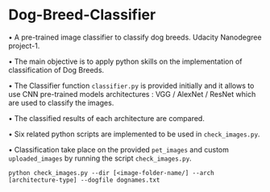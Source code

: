 # Dog-Breed-Classifier
• A pre-trained image classifier to classify dog breeds. Udacity Nanodegree project-1.

• The main objective is to apply python skills on the implementation of classification of Dog Breeds.

• The Classifier function `classifier.py` is provided initially and it allows to use CNN pre-trained models architectures : VGG / AlexNet /      ResNet which are used to classify the images.

• The classified results of each architecture are compared.

• Six related python scripts are implemented to be used in `check_images.py`.

• Classification take place on the provided `pet_images` and custom `uploaded_images` by running the script `check_images.py`.
``` 
python check_images.py --dir [<image-folder-name/] --arch [architecture-type] --dogfile dognames.txt 
```
